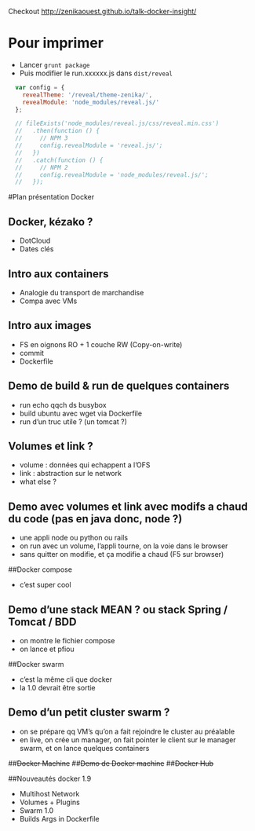 Checkout http://zenikaouest.github.io/talk-docker-insight/

# Pour imprimer
- Lancer `grunt package`
- Puis modifier le run.xxxxxx.js dans `dist/reveal`
```js
  var config = {
    revealTheme: '/reveal/theme-zenika/',
    revealModule: 'node_modules/reveal.js/'
  };

  // fileExists('node_modules/reveal.js/css/reveal.min.css')
  //   .then(function () {
  //     // NPM 3
  //     config.revealModule = 'reveal.js/';
  //   })
  //   .catch(function () {
  //     // NPM 2
  //     config.revealModule = 'node_modules/reveal.js/';
  //   });
```

#Plan présentation Docker

## Docker, kézako ?
- DotCloud
- Dates clés

## Intro aux containers
- Analogie du transport de marchandise
- Compa avec VMs

## Intro aux images
- FS en oignons RO + 1 couche RW (Copy-on-write)
- commit
- Dockerfile

## Demo de build & run de quelques containers
- run echo qqch ds busybox
- build ubuntu avec wget via Dockerfile
- run d’un truc utile ? (un tomcat ?)

## Volumes et link ?
- volume : données qui echappent a l’OFS
- link : abstraction sur le network
- what else ?

## Demo avec volumes et link avec modifs a chaud du code (pas en java donc, node ?)
- une appli node ou python ou rails
- on run avec un volume, l’appli tourne, on la voie dans le browser
- sans quitter on modifie, et ça modifie a chaud (F5 sur browser)
 

##Docker compose
- c’est super cool

## Demo d’une stack MEAN ? ou stack Spring / Tomcat / BDD
- on montre le fichier compose
- on lance et pfiou

##Docker swarm
- c’est la même cli que docker
- la 1.0 devrait être sortie

## Demo d’un petit cluster swarm ?
- on se prépare qq VM’s qu’on a fait rejoindre le cluster au préalable
- en live, on crée un manager, on fait pointer le client sur le manager swarm, et on lance quelques containers

##~~Docker Machine~~
##~~Demo de Docker machine~~
##~~Docker Hub~~

##Nouveautés docker 1.9
- Multihost Network
- Volumes + Plugins
- Swarm 1.0
- Builds Args in Dockerfile

